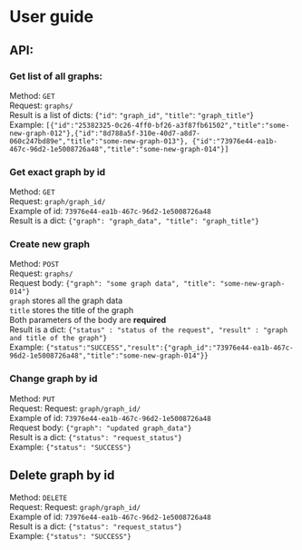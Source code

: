 # User guide

## API:

### Get list of all graphs: 
Method: `GET`  
Request: `graphs/`  
Result is a list of dicts: {`"id"`: `"graph_id"`, `"title"`: `"graph_title"`}  
Example: `[{"id":"25382325-0c26-4ff0-bf26-a3f87fb61502","title":"some-new-graph-012"},{"id":"8d788a5f-310e-40d7-a8d7-060c247bd89e","title":"some-new-graph-013"}, {"id":"73976e44-ea1b-467c-96d2-1e5008726a48","title":"some-new-graph-014"}]`  

### Get exact graph by id
Method: `GET`  
Request: `graph/graph_id/`  
Example of id: `73976e44-ea1b-467c-96d2-1e5008726a48`  
Result is a dict: `{"graph": "graph_data", "title": "graph_title"}`  

### Create new graph
Method: `POST`  
Request: `graphs/`  
Request body: `{"graph": "some graph data", "title": "some-new-graph-014"}`  
`graph` stores all the graph data  
`title` stores the title of the graph  
Both parameters of the body are **required**  
Result is a dict: `{"status" : "status of the request", "result" : "graph and title of the graph"}`  
Example: `{"status":"SUCCESS","result":{"graph_id":"73976e44-ea1b-467c-96d2-1e5008726a48","title":"some-new-graph-014"}}`  

### Change graph by id
Method: `PUT`  
Request: Request: `graph/graph_id/`  
Example of id: `73976e44-ea1b-467c-96d2-1e5008726a48`  
Request body: `{"graph": "updated graph_data"}`  
Result is a dict: `{"status": "request_status"}`  
Example: `{"status": "SUCCESS"}`  

## Delete graph by id
Method: `DELETE`  
Request: Request: `graph/graph_id/`  
Example of id: `73976e44-ea1b-467c-96d2-1e5008726a48`  
Result is a dict: `{"status": "request_status"}`  
Example: `{"status": "SUCCESS"}`  